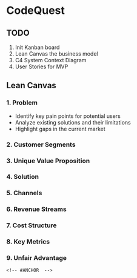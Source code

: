 # CodeQuest

<!--  # SECTION -  -->

## TODO

1. Init Kanban board
2. Lean Canvas the business model
3. C4 System Context Diagram
4. User Stories for MVP
<!--  #SECTION -  -->

  <!-- #ANCHOR -  -->

## Lean Canvas

### 1. Problem

- Identify key pain points for potential users
- Analyze existing solutions and their limitations
- Highlight gaps in the current market

### 2. Customer Segments

### 3. Unique Value Proposition

### 4. Solution

### 5. Channels

### 6. Revenue Streams

### 7. Cost Structure

### 8. Key Metrics

### 9. Unfair Advantage

    <!-- #ANCHOR  -->
